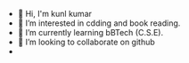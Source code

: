 - 👋 Hi, I'm kunl kumar 
- 👀 I’m interested in cdding and book reading.
- 🌱 I’m currently learning bBTech (C.S.E).
- 💞️ I’m looking to collaborate on github
-
<!---
kunalkumar770/kunalkumar770 is a ✨ special ✨ repository because its `README.md` (this file) appears on your GitHub profile.
You can click the Preview link to take a look at your changes.
--->
